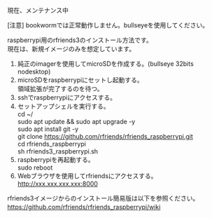 現在、メンテナンス中  
  
  
[注意] bookwormでは正常動作しません。bullseyeを使用してください。   
  
raspberrypi用のrfriends3のインストール方法です。  
現在は、新規イメージのみを想定しています。  
  
1. 純正のimagerを使用してmicroSDを作成する。(bullseye 32bits nodesktop)   
2. microSDをraspberrypiにセットし起動する。  
   領域拡張が完了するのを待つ。  
3. sshでraspberrypiにアクセスする。  
4. セットアップシェルを実行する。  
   cd  ~/  
   sudo apt update && sudo apt upgrade -y  
   sudo apt install git -y  
   git clone https://github.com/rfriends/rfriends_raspberrypi.git  
   cd rfriends_raspberrypi  
   sh rfriends3_raspberrypi.sh
6. raspberrypiを再起動する。  
   sudo reboot  
7. Webブラウザを使用してrfriendsにアクセスする。  
   http://xxx.xxx.xxx.xxx:8000
   
rfriends3イメージからのインストール簡易版は以下を参照ください。  
https://github.com/rfriends/rfriends_raspberrypi/wiki  　　
